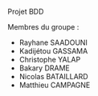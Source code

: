 Projet BDD

Membres du groupe :

- Rayhane SAADOUNI
- Kadijétou GASSAMA
- Christophe YALAP
- Bakary DRAME
- Nicolas BATAILLARD
- Matthieu CAMPAGNE
